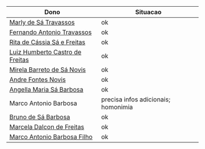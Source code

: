 Dono | Situacao
---- | ----
[Marly de Sá Travassos](processos_criminais/marly.pdf)          | ok 
[Fernando Antonio Travassos](processos_criminais/fernando.pdf)  | ok
[Rita de Cássia Sá e Freitas](processos_criminais/rita.pdf)     | ok
[Luiz Humberto Castro de Freitas](processos_criminais/luiz.pdf) | ok
[Mirela Barreto de Sá Novis](processos_criminais/mirela.pdf)    | ok
[Andre Fontes Novis](processos_criminais/andre.pdf)             | ok
[Angella Maria Sá Barbosa](processos_criminais/angella.pdf)     | ok
Marco Antonio Barbosa                                           | precisa infos adicionais; homonimia
[Bruno de Sá Barbosa](processos_criminais/bruno.pdf)            | ok
[Marcela Dalcon de Freitas](processos_criminais/marcela.pdf)    | ok
[Marco Antonio Barbosa Filho](processos_criminais/marco_antonio_barbosa_filho.pdf) | ok

